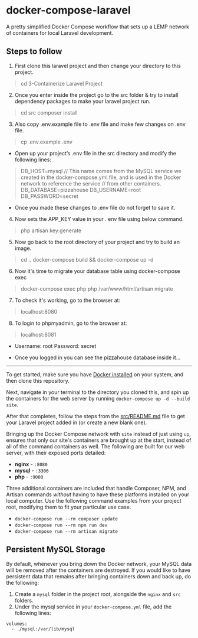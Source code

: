 # docker-compose-laravel
A pretty simplified Docker Compose workflow that sets up a LEMP network of containers for local Laravel development.

## Steps to follow

1. First clone this laravel project and then change your directory to this project.
> cd 3-Containerize Laravel Project

2. Once you enter inside the project go to the src folder & try to install dependency packages to make your laravel project run.
> cd src
> composer install

3. Also copy .env.example file to .env file and make few changes on .env file.
> cp .env.example .env

- Open up your project’s .env file in the src directory and modify the following lines:

> DB_HOST=mysql   // This name comes from the MySQL service we created in the docker-compose.yml file, and is used in the Docker network to reference the service                     // from other containers.
> DB_DATABASE=pizzahouse
> DB_USERNAME=root
> DB_PASSWORD=secret

- Once you made these changes to .env file do not forget to save it.

4. Now sets the APP_KEY value in your . env file using below command.
> php artisan key:generate 

5. Now go back to the root directory of your project and try to build an image.
> cd ..
> docker-compose build && docker-compose up -d

6. Now it's time to migrate your database table using docker-compose exec
> docker-compose exec php php /var/www/html/artisan migrate

7. To check it's working, go to the browser at:
> localhost:8080

8. To login to phpmyadmin, go to the browser at:
> localhost:8081

- Username: root
  Password: secret
  
- Once you logged in you can see the pizzahouse database inside it...

*************************************************************************************************************************************************************

To get started, make sure you have [Docker installed](https://docs.docker.com/docker-for-mac/install/) on your system, and then clone this repository.

Next, navigate in your terminal to the directory you cloned this, and spin up the containers for the web server by running `docker-compose up -d --build site`.

After that completes, follow the steps from the [src/README.md](src/README.md) file to get your Laravel project added in (or create a new blank one).

Bringing up the Docker Compose network with `site` instead of just using `up`, ensures that only our site's containers are brought up at the start, instead of all of the command containers as well. The following are built for our web server, with their exposed ports detailed:

- **nginx** - `:8080`
- **mysql** - `:3306`
- **php** - `:9000`

Three additional containers are included that handle Composer, NPM, and Artisan commands *without* having to have these platforms installed on your local computer. Use the following command examples from your project root, modifying them to fit your particular use case.

- `docker-compose run --rm composer update`
- `docker-compose run --rm npm run dev`
- `docker-compose run --rm artisan migrate` 

## Persistent MySQL Storage

By default, whenever you bring down the Docker network, your MySQL data will be removed after the containers are destroyed. If you would like to have persistent data that remains after bringing containers down and back up, do the following:

1. Create a `mysql` folder in the project root, alongside the `nginx` and `src` folders.
2. Under the mysql service in your `docker-compose.yml` file, add the following lines:

```
volumes:
  - ./mysql:/var/lib/mysql
```
